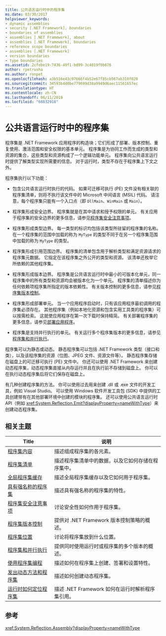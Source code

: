 ```yaml
---
title: 公共语言运行时中的程序集
ms.date: 03/30/2017
helpviewer_keywords:
- dynamic assemblies
- security [.NET Framework], boundaries
- boundaries of assemblies
- assemblies [.NET Framework], about
- assemblies [.NET Framework], boundaries
- reference scope boundaries
- assemblies [.NET Framework]
- version boundaries
- type boundaries
ms.assetid: 2cfebe19-7436-49f1-bd99-3c4019f0b676
author: rpetrusha
ms.author: ronpet
ms.openlocfilehash: a3b516e43c07666f4b52e67f85cb567ab310f020
ms.sourcegitcommit: 34593b4d0be779699d38a9949d6aec11561657ec
ms.translationtype: HT
ms.contentlocale: zh-CN
ms.lasthandoff: 06/11/2019
ms.locfileid: "66832918"
---
```

# <a name="assemblies-in-the-common-language-runtime"></a>公共语言运行时中的程序集
程序集是 .NET Framework 应用程序的构造块；它们形成了部署、版本控制、重复使用、激活范围和安全权限的基本单元。 程序集是为协同工作而生成的类型和资源的集合，这些类型和资源构成了一个逻辑功能单元。 程序集向公共语言运行时提供了解类型实现所需要的信息。 对于运行时，类型不存在于程序集上下文之外。  
  
 程序集执行以下功能：  
  
- 包含公共语言运行时执行的代码。 如果可迁移可执行 (PE) 文件没有相关联的程序集清单，则将不执行该文件中的 Microsoft 中间语言 (MSIL) 代码。 请注意，每个程序集只能有一个入口点（即 `DllMain`、`WinMain` 或 `Main`）。  
  
- 程序集形成安全边界。 程序集就是在其中请求和授予权限的单元。 有关应用于程序集的安全边界的更多信息，请参见[程序集安全注意事项](../../../docs/framework/app-domains/assembly-security-considerations.md)。  
  
- 程序集形成类型边界。 每一类型的标识均包括该类型所驻留的程序集的名称。 在一个程序集的范围中加载的称为 `MyType` 的类型不同于在另一个程序集范围中加载的称为 `MyType` 的类型。  
  
- 程序集形成引用范围边界。 程序集的清单包含用于解析类型和满足资源请求的程序集元数据。 它指定在该程序集之外公开的类型和资源。 该清单还枚举它所依赖的其他程序集。  
  
- 程序集形成版本边界。 程序集是公共语言运行时中最小的可版本化单元，同一程序集中的所有类型和资源均会被版本化为一个单元。 程序集的清单描述你为任何依赖项程序集所指定的版本依赖性。 有关版本控制的更多信息，请参见[程序集版本控制](../../../docs/framework/app-domains/assembly-versioning.md)。  
  
- 程序集形成部署单元。 当一个应用程序启动时，只有该应用程序最初调用的程序集必须存在。 其他程序集（例如本地化资源和包含实用工具类的程序集）可以按需检索。 这就使应用程序在第一次下载时保持精简。 有关部署程序集的更多信息，请参见[部署应用程序](../../../docs/framework/deployment/index.md)。  
  
- 程序集是支持并行执行的单元。 有关运行多个程序集版本的更多信息，请参见[程序集和并行执行](../../../docs/framework/app-domains/assemblies-and-side-by-side-execution.md)。  
  
 程序集可以为静态或动态。 静态程序集可以包括 .NET Framework 类型（接口和类），以及该程序集的资源（位图、JPEG 文件、资源文件等）。 静态程序集存储在磁盘上的可迁移可执行 (PE) 文件中。 你还可以使用 .NET Framework 来创建动态程序集，动态程序集直接从内存运行并且在执行前不存储到磁盘上。 你可以在执行动态程序集后将它们保存在磁盘上。  
  
 有几种创建程序集的方法。 你可以使用过去用来创建 .dll 或 .exe 文件的开发工具，例如 Visual Studio。 可以使用 Windows 软件开发工具包 (SDK) 中提供的工具创建带有在其他部署环境中创建的模块的程序集。 还可以使用公共语言运行时 API（例如 <xref:System.Reflection.Emit?displayProperty=nameWithType>）来创建动态程序集。  
  
## <a name="related-topics"></a>相关主题  
  
|Title|说明|  
|-----------|-----------------|  
|[程序集内容](../../../docs/framework/app-domains/assembly-contents.md)|描述组成程序集的各元素。|  
|[程序集清单](../../../docs/framework/app-domains/assembly-manifest.md)|描述程序集清单中的数据，以及它如何存储在程序集中。|  
|[全局程序集缓存](../../../docs/framework/app-domains/gac.md)|描述全局程序集缓存以及它如何用于程序集。|  
|[具有强名称的程序集](../../../docs/framework/app-domains/strong-named-assemblies.md)|描述具有强名称的程序集的特性。|  
|[程序集安全注意事项](../../../docs/framework/app-domains/assembly-security-considerations.md)|讨论安全性如何作用于程序集。|  
|[程序集版本控制](../../../docs/framework/app-domains/assembly-versioning.md)|提供对 .NET Framework 版本控制策略的概述。|  
|[程序集位置](../../../docs/framework/app-domains/assembly-placement.md)|讨论将程序集放到什么位置。|  
|[程序集和并行执行](../../../docs/framework/app-domains/assemblies-and-side-by-side-execution.md)|提供同时使用运行时或程序集的多个版本的概述。|  
|[使用程序集编程](../../../docs/framework/app-domains/programming-with-assemblies.md)|描述如何在程序集上创建、签署和设置特性。|  
|[发出动态方法和程序集](../../../docs/framework/reflection-and-codedom/emitting-dynamic-methods-and-assemblies.md)|描述如何创建动态程序集。|  
|[运行时如何定位程序集](../../../docs/framework/deployment/how-the-runtime-locates-assemblies.md)|描述 .NET Framework 如何在运行时解析程序集引用。|  
  
## <a name="reference"></a>参考  
 <xref:System.Reflection.Assembly?displayProperty=nameWithType>
